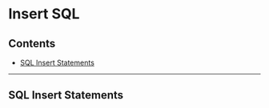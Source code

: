 # Insert SQL

<a name="contents"></a>
## Contents

* [SQL Insert Statements](#sql-statement)

***

<a name="sql-statement"></a>
## SQL Insert Statements
